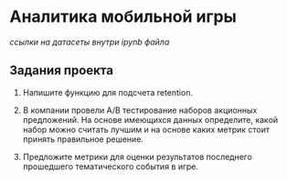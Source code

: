 # Аналитика мобильной игры

_ссылки на датасеты внутри ipynb файла_

## Задания проекта
1. Напишите функцию для подсчета retention.

2. В компании провели A/B тестирование наборов акционных предложений. На основе имеющихся данных определите, какой набор можно считать лучшим и на основе каких метрик стоит принять правильное решение.

3. Предложите метрики для оценки результатов последнего прошедшего тематического события в игре.
